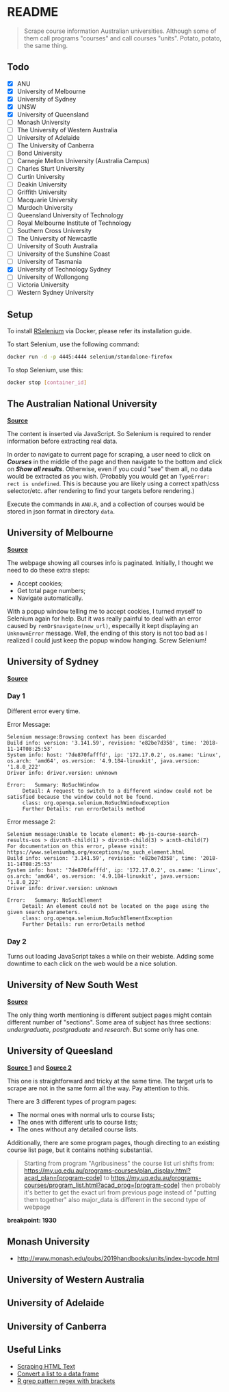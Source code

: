 # README

> Scrape course information Australian universities. Although some of them call programs "courses" and call courses "units". Potato, potato, the same thing.

## Todo

- [x] ANU
- [x] University of Melbourne
- [x] University of Sydney
- [x] UNSW
- [x] University of Queensland
- [ ] Monash University
- [ ] The University of Western Australia
- [ ] University of Adelaide
- [ ] The University of Canberra
- [ ] Bond University
- [ ] Carnegie Mellon University (Australia Campus)
- [ ] Charles Sturt University
- [ ] Curtin University
- [ ] Deakin University
- [ ] Griffith University
- [ ] Macquarie University
- [ ] Murdoch University
- [ ] Queensland University of Technology
- [ ] Royal Melbourne Institute of Technology
- [ ] Southern Cross University
- [ ] The University of Newcastle
- [ ] University of South Australia
- [ ] University of the Sunshine Coast
- [ ] University of Tasmania
- [x] University of Technology Sydney
- [ ] University of Wollongong
- [ ] Victoria University
- [ ] Western Sydney University

## Setup

To install [RSelenium](https://github.com/ropensci/RSelenium) via Docker, please refer its installation guide.

To start Selenium, use the following command:

```bash
docker run -d -p 4445:4444 selenium/standalone-firefox
```

To stop Selenium, use this:

```bash
docker stop [container_id]
```

## The Australian National University

**[Source](https://programsandcourses.anu.edu.au/catalogue)**

The content is inserted via JavaScript. So Selenium is required to render information before extracting real data.

In order to navigate to current page for scraping, a user need to click on ***Courses*** in the middle of the page and then navigate to the bottom and click on ***Show all results***. Otherwise, even if you could "see" them all, no data would be extracted as you wish. (Probably you would get an `TypeError: rect is undefined`. This is because you are likely using a correct xpath/css selector/etc. after rendering to find your targets before rendering.)

Execute the commands in `ANU.R`, and a collection of courses would be stored in json format in directory `data`.

## University of Melbourne

**[Source](https://handbook.unimelb.edu.au/search?types%5B%5D=subject&year=2019&level_type%5B%5D=all&campus_and_attendance_mode%5B%5D=all&org_unit%5B%5D=all&page=1&sort=_score%7Cdesc)**

The webpage showing all courses info is paginated. Initially, I thought we need to do these extra steps:

- Accept cookies;
- Get total page numbers;
- Navigate automatically.

With a popup window telling me to accept cookies, I turned myself to Selenium again for help. But it was really painful to deal with an error caused by `remDr$navigate(new_url)`, especailly it kept displaying an `UnknownError` message. Well, the ending of this story is not too bad as I realized I could just keep the popup window hanging. Screw Selenium!

## University of Sydney

**[Source](https://sydney.edu.au/courses/search.html)**

### Day 1

Different error every time.

Error Message:

```
Selenium message:Browsing context has been discarded
Build info: version: '3.141.59', revision: 'e82be7d358', time: '2018-11-14T08:25:53'
System info: host: '7de870fafffd', ip: '172.17.0.2', os.name: 'Linux', os.arch: 'amd64', os.version: '4.9.184-linuxkit', java.version: '1.8.0_222'
Driver info: driver.version: unknown

Error: 	 Summary: NoSuchWindow
 	 Detail: A request to switch to a different window could not be satisfied because the window could not be found.
 	 class: org.openqa.selenium.NoSuchWindowException
	 Further Details: run errorDetails method
```

Error message 2:

```
Selenium message:Unable to locate element: #b-js-course-search-results-uos > div:nth-child(1) > div:nth-child(3) > a:nth-child(7)
For documentation on this error, please visit: https://www.seleniumhq.org/exceptions/no_such_element.html
Build info: version: '3.141.59', revision: 'e82be7d358', time: '2018-11-14T08:25:53'
System info: host: '7de870fafffd', ip: '172.17.0.2', os.name: 'Linux', os.arch: 'amd64', os.version: '4.9.184-linuxkit', java.version: '1.8.0_222'
Driver info: driver.version: unknown

Error: 	 Summary: NoSuchElement
 	 Detail: An element could not be located on the page using the given search parameters.
 	 class: org.openqa.selenium.NoSuchElementException
	 Further Details: run errorDetails method
```

### Day 2

Turns out loading JavaScript takes a while on their webiste. Adding some downtime to each click on the web would be a nice solution.

## University of New South West

**[Source](http://timetable.unsw.edu.au/2020/subjectSearch.html)**

The only thing worth mentioning is different subject pages might contain different number of "sections". Some area of subject has three sections: *undergraduate, postgraduate* and *research*. But some only has one.

## University of Queesland

**[Source 1](https://my.uq.edu.au/programs-courses/browse.html?level=ugpg)** and **[Source 2](https://my.uq.edu.au/programs-courses/browse.html?level=pgpg)**

This one is straightforward and tricky at the same time. The target urls to scrape are not in the same form all the way. Pay attention to this.

There are 3 different types of program pages:

- The normal ones with normal urls to course lists;
- The ones with different urls to course lists;
- The ones without any detailed course lists.

Additionally, there are some program pages, though directing to an existing course list page, but it contains nothing substantial.

> Starting from program "Agribusiness" the course list url shifts from:
> https://my.uq.edu.au/programs-courses/plan_display.html?acad_plan=[program-code]
> to
> https://my.uq.edu.au/programs-courses/program_list.html?acad_prog=[program-code]
> then probably it's better to get the exact url from previous page instead of "putting them together"
> also major_data is different in the second type of webpage

**breakpoint: 1930**

## Monash University

- http://www.monash.edu/pubs/2019handbooks/units/index-bycode.html

## University of Western Australia

## University of Adelaide

## University of Canberra

## Useful Links

- [Scraping HTML Text](http://bradleyboehmke.github.io/2015/12/scraping-html-text.html)
- [Convert a list to a data frame](https://stackoverflow.com/questions/4227223/convert-a-list-to-a-data-frame)
- [R grep pattern regex with brackets](https://stackoverflow.com/questions/7992436/r-grep-pattern-regex-with-brackets)
